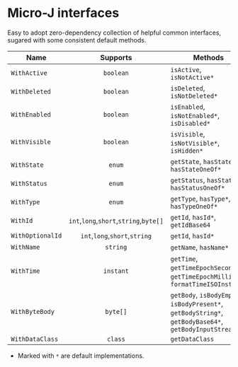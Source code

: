 Micro-J interfaces
==================

Easy to adopt zero-dependency collection of helpful common interfaces,
sugared with some consistent default methods.


| Name             |                Supports                | Methods                                                                                                       |
|------------------|:--------------------------------------:|---------------------------------------------------------------------------------------------------------------|
| `WithActive`     |               `boolean`                | `isActive`, `isNotActive*`                                                                                    |
| `WithDeleted`    |               `boolean`                | `isDeleted`, `isNotDeleted*`                                                                                  |
| `WithEnabled`    |               `boolean`                | `isEnabled`, `isNotEnabled*`, `isDisabled*`                                                                   |
| `WithVisible`    |               `boolean`                | `isVisible`, `isNotVisible*`, `isHidden*`                                                                     |
| `WithState`      |                 `enum`                 | `getState`, `hasState*`, `hasStateOneOf*`                                                                     |
| `WithStatus`     |                 `enum`                 | `getStatus`, `hasStatus*`, `hasStatusOneOf*`                                                                  |
| `WithType`       |                 `enum`                 | `getType`, `hasType*`, `hasTypeOneOf*`                                                                        |
| `WithId`         | `int`,`long`,`short`,`string`,`byte[]` | `getId`, `hasId*`, `getIdBase64`                                                                              |
| `WithOptionalId` |     `int`,`long`,`short`,`string`      | `getId`, `hasId*`                                                                                             |
| `WithName`       |                `string`                | `getName`, `hasName*`                                                                                         |
| `WithTime`       |               `instant`                | `getTime`, `getTimeEpochSeconds*`,<br/>`getTimeEpochMilli*`, `formatTimeISOInstant*`                          |
 | `WithByteBody`   |                `byte[]`                | `getBody`, `isBodyEmpty*`,<br/>`isBodyPresent*`, `getBodyString*`,<br>`getBodyBase64*`, `getBodyInputStream*` |
| `WithDataClass`  |                `class`                 | `getDataClass`                                                                                                |

- Marked with `*` are default implementations.